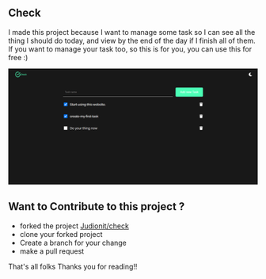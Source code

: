 ## Check

I made this project because I want to manage some task so I can see all the thing I should
do today, and view by the end of the day if I finish all of them. If you want to manage your
task too, so this is for you, you can use this for free :)

![check](screenshot.png)

## Want to Contribute to this project ?

- forked the project [Judionit/check](https://github.com/Judionit/check)
- clone your forked project
- Create a branch for your change
- make a pull request
  
That's all folks
Thanks you for reading!!
